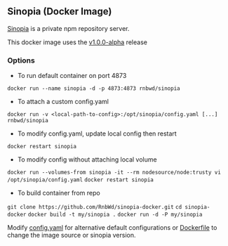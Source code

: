 ## Sinopia (Docker Image)

[Sinopia](https://github.com/rlidwka/sinopia) is a private npm repository server. 

This docker image uses the [v1.0.0-alpha](https://github.com/rlidwka/sinopia/tree/v1.0.0-alpha) release

### Options

- To run default container on port 4873

`docker run --name sinopia -d -p 4873:4873 rnbwd/sinopia`

- To attach a custom config.yaml 

`docker run -v <local-path-to-config>:/opt/sinopia/config.yaml [...] rnbwd/sinopia`

- To modify config.yaml, update local config then restart

`docker restart sinopia`

- To modify config without attaching local volume

`docker run --volumes-from sinopia -it --rm nodesource/node:trusty vi /opt/sinopia/config.yaml`
`docker restart sinopia`

- To build container from repo

`git clone https://github.com/RnbWd/sinopia-docker.git`
`cd sinopia-docker`
`docker build -t my/sinopia .`
`docker run -d -P my/sinopia`

Modify [config.yaml](https://github.com/RnbWd/sinopia-docker/blob/master/config.yaml) for alternative default configurations or [Dockerfile](https://github.com/RnbWd/sinopia-docker/blob/master/Dockerfile) to change the image source or sinopia version.



  
